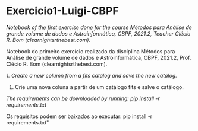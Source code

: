 # Exercicio1-Luigi-CBPF
*Notebook of the first exercise done for the course Métodos para Análise de grande volume de dados e Astroinformática, CBPF, 2021.2, Teacher Clécio R. Bom (clearnightsrthebest.com).*

Notebook do primeiro exercício realizado da disciplina Métodos para Análise de grande volume de dados e Astroinformática, CBPF, 2021.2, Prof. Clécio R. Bom (clearnightsrthebest.com).


*1. Create a new column from a fits catalog and save the new catalog.*

1. Crie uma nova coluna a partir de um catálogo fits e salve o catálogo.


*The requirements can be downloaded by running: pip install -r requirements.txt*

Os requisitos podem ser baixados ao executar: pip install -r requirements.txt"
